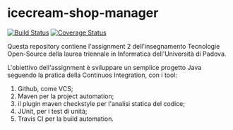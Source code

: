 # icecream-shop-manager
[![Build Status](https://travis-ci.com/strang3nt/icecream-shop-manager.svg?branch=main)](https://travis-ci.com/strang3nt/icecream-shop-manager)
[![Coverage Status](https://coveralls.io/repos/github/strang3nt/icecream-shop-manager/badge.svg?branch=main)](https://coveralls.io/github/strang3nt/icecream-shop-manager?branch=main)

Questa repository contiene l'assignment 2 dell'insegnamento Tecnologie Open-Source della laurea triennale in Informatica dell'Università di Padova. 

L'obiettivo dell'assignment è sviluppare un semplice progetto Java seguendo la pratica della Continuos Integration, con i tool: 
1. Github, come VCS;
2. Maven per la project automation;
3. il plugin maven checkstyle per l'analisi statica del codice;
4. JUnit, per i test di unità;
5. Travis CI per la build automation. 
